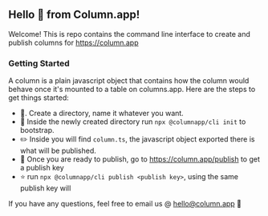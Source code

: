 ## Hello :wave: from Column.app!

Welcome! This is repo contains the command line interface to create and publish columns for https://column.app

### Getting Started

A column is a plain javascript object that contains how the column would behave once it's mounted to a table on columns.app. Here are the steps to get things started:

- :checkered_flag:. Create a directory, name it whatever you want.
- :file_folder: Inside the newly created directory run `npx @columnapp/cli init` to bootstrap.
- :pencil2: Inside you will find `column.ts`, the javascript object exported there is what will be published.
- :rocket: Once you are ready to publish, go to https://column.app/publish to get a publish key
- :star: run `npx @columnapp/cli publish <publish key>`, using the same publish key will

If you have any questions, feel free to email us @ hello@column.app :clap:
